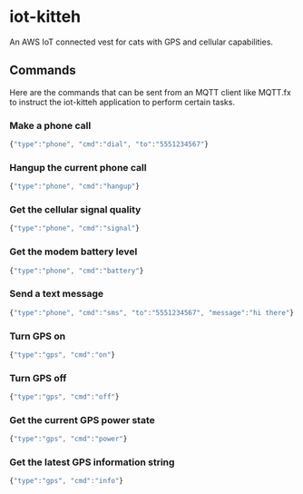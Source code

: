 # iot-kitteh
An AWS IoT connected vest for cats with GPS and cellular capabilities.

## Commands
Here are the commands that can be sent from an MQTT client like MQTT.fx to instruct the iot-kitteh application to perform certain tasks.

### Make a phone call
```javascript
{"type":"phone", "cmd":"dial", "to":"5551234567"}
```

### Hangup the current phone call
```javascript
{"type":"phone", "cmd":"hangup"}
```

### Get the cellular signal quality
```javascript
{"type":"phone", "cmd":"signal"}
```

### Get the modem battery level
```javascript
{"type":"phone", "cmd":"battery"}
```

### Send a text message
```javascript
{"type":"phone", "cmd":"sms", "to":"5551234567", "message":"hi there"}
```

### Turn GPS on
```javascript
{"type":"gps", "cmd":"on"}
```

### Turn GPS off
```javascript
{"type":"gps", "cmd":"off"}
```

### Get the current GPS power state
```javascript
{"type":"gps", "cmd":"power"}
```

### Get the latest GPS information string
```javascript
{"type":"gps", "cmd":"info"}
```
